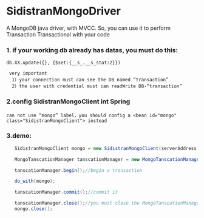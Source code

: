 # SidistranMongoDriver
A MongoDB java driver, with MVCC. So, you can use it to perform Transaction Transactional with your code


### **1. if your working db already has datas, you must do this:**
`db.XX.update({}, {$set:{__s_.__s_stat:2}})`

```
 very important
  1）your connection must can see the DB named “transaction”
  2）the user with credential must can readWrite DB-“transaction”
```

### **2.config SidistranMongoClient int Spring**
`can not use “mongo” label，you should config a <bean id="mongo" class="SidistranMongoClient"> instead`


### **3.demo:**
```java
   SidistranMongoClient mongo = new SidistranMongoClient(serverAddress, credentials);

   MongoTanscationManager tanscationManager = new MongoTanscationManager(mongo);//this is singleton

   tanscationManager.begin();//begin a transaction

   do_with(mongo);

   tanscationManager.commit();//commit it

   tanscationManager.close();//you must close the MongoTanscationManager if won't use anymore
   mongo.close();
```

